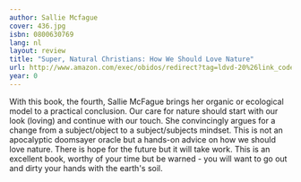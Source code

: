 ```yaml
---
author: Sallie Mcfague
cover: 436.jpg
isbn: 0800630769
lang: nl
layout: review
title: "Super, Natural Christians: How We Should Love Nature"
url: http://www.amazon.com/exec/obidos/redirect?tag=ldvd-20%26link_code=xm2%26camp=2025%26creative=165953%26path=http://www.amazon.com/gp/redirect.html%253fASIN=0800630769%2526tag=ldvd-20%2526lcode=xm2%2526cID=2025%2526ccmID=165953%2526location=/o/ASIN/0800630769%25253FSubscriptionId=0VJDVJ14KM0P0VXDCQ82
year: 0
---
```


With this book, the fourth, Sallie McFague brings her organic or ecological model to a practical conclusion. Our care for nature should start with our look (loving) and continue with our touch. She convincingly argues for a change from a subject/object to a subject/subjects mindset. This is not an apocalyptic doomsayer oracle but a hands-on advice on how we should love nature. There is hope for the future but it will take work. This is an excellent book, worthy of your time but be warned - you will want to go out and dirty your hands with the earth's soil.
